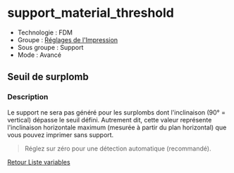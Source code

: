 # support_material_threshold

* Technologie : FDM
* Groupe : [Réglages de l'Impression](../print_settings/print_settings.md)
* Sous groupe : Support
* Mode : Avancé

## Seuil de surplomb

### Description

Le support ne sera pas généré pour les surplombs dont l'inclinaison (90° = vertical) dépasse le seuil défini.
Autrement dit, cette valeur représente l'inclinaison horizontale maximum (mesurée à partir du plan horizontal) que vous pouvez imprimer sans support.

> Réglez sur zéro pour une détection automatique (recommandé).

[Retour Liste variables](variable_list.md)